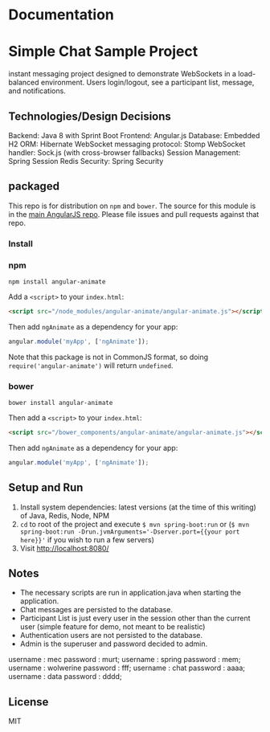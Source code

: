 # Documentation

# Simple Chat Sample Project

instant messaging project designed to demonstrate WebSockets in a load-balanced environment. Users  login/logout, see a participant list, message, and notifications. 

##  Technologies/Design Decisions

Backend: Java 8 with Sprint Boot
Frontend: Angular.js
Database: Embedded H2
ORM: Hibernate
WebSocket messaging protocol: Stomp
WebSocket handler: Sock.js (with cross-browser fallbacks)
Session Management: Spring Session Redis
Security: Spring Security

## packaged 

This repo is for distribution on `npm` and `bower`. The source for this module is in the
[main AngularJS repo](https://github.com/angular/angular.js/tree/master/src/ngAnimate).
Please file issues and pull requests against that repo.

### Install

### npm

```shell
npm install angular-animate
```

Add a `<script>` to your `index.html`:

```html
<script src="/node_modules/angular-animate/angular-animate.js"></script>
```

Then add `ngAnimate` as a dependency for your app:

```javascript
angular.module('myApp', ['ngAnimate']);
```

Note that this package is not in CommonJS format, so doing `require('angular-animate')` will
return `undefined`.

### bower

```shell
bower install angular-animate
```

Then add a `<script>` to your `index.html`:

```html
<script src="/bower_components/angular-animate/angular-animate.js"></script>
```

Then add `ngAnimate` as a dependency for your app:

```javascript
angular.module('myApp', ['ngAnimate']);
```

## Setup and Run
1. Install system dependencies: latest versions (at the time of this writing) of Java, Redis, Node, NPM
2. `cd` to root of the project and execute `$ mvn spring-boot:run` or  (`$ mvn spring-boot:run -Drun.jvmArguments='-Dserver.port={{your port here}}'` if you wish to run a few servers)
3. Visit [http://localhost:8080/](http://localhost:8080) 

## Notes
- The necessary scripts are run in application.java when starting the application.
- Chat messages are persisted to the database.
- Participant List is just every user in the session other than the current user (simple feature for demo, not meant to be realistic)
- Authentication users are not persisted to the database.
- Admin is the superuser and  password decided to admin.

 username : mec password : murt;
 username : spring password : mem;
 username : wolwerine password : fff;
 username : chat password : aaaa;
 username : data password : dddd;


## License
MIT
